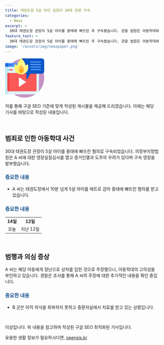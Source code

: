 ```yaml
---
title: 태권도장 5살 아이 심정지 30대 관장 구속
categories:
  - News
excerpt: >
  30대 태권도장 관장이 5살 아이를 중태에 빠뜨린 후 구속됐습니다. 관할 법원은 아동학대와 중상해 혐의를 받는 A 씨에 대한 영장실질심사를 거쳐 구속 영장을 발부했습니다. A 씨는 아동을 매트로 감아 중태에 빠뜨리고 응급처치를 지연한 혐의를 받고, 피해 아이는 아직 의식을 회복하지 못했습니다. A 씨는 장난으로 주장했지만, 경찰 조사에서 아동학대를 부인하고 있습니다.
feature_text: >
  30대 태권도장 관장이 5살 아이를 중태에 빠뜨린 후 구속됐습니다. 관할 법원은 아동학대와 중상해 혐의를 받는 A 씨에 대한 영장실질심사를 거쳐 구속 영장을 발부했습니다. A 씨는 아동을 매트로 감아 중태에 빠뜨리고 응급처치를 지연한 혐의를 받고, 피해 아이는 아직 의식을 회복하지 못했습니다. A 씨는 장난으로 주장했지만, 경찰 조사에서 아동학대를 부인하고 있습니다.
image: '/assets/img/newspaper.png'
---
```


<p><img src="/assets/img/news.png" alt="rentncar 속보" /></p>

<p>저를 통해 구글 SEO 기준에 맞게 작성된 게시물을 제공해 드리겠습니다. 아래는 해당 기사를 바탕으로 작성된 내용입니다.</p>

<p data-ke-size="size16">&nbsp;</p>

<h2 data-ke-size="size26">범죄로 인한 아동학대 사건</h2>

<p data-ke-size="size16">30대 태권도장 관장이 5살 아이를 중태에 빠뜨린 혐의로 구속되었습니다. 의정부지방법원은 A 씨에 대한 영장실질심사를 열고 증거인멸과 도주의 우려가 있다며 구속 영장을 발부했습니다.</p>

<h3><b><span style="color: #1a5490;">중요한 내용</span></b></h3>

<ul>
    <li>A 씨는 태권도장에서 10분 넘게 5살 아이를 매트로 감아 중태에 빠뜨린 혐의를 받고 있습니다.</li>
</ul>

<h3><b><span style="color: #1a5490;">중요한 내용</span></b></h3>

<table>
    <tr>
        <td style="text-align: center; height: 17px;"><b>14일</b></td>
        <td style="text-align: center; height: 17px;"><b>12일</b></td>
    </tr>
    <tr>
        <td style="text-align: center; height: 17px;">오늘</td>
        <td style="text-align: center; height: 17px;">지난 12일</td>
    </tr>
</table>

<p data-ke-size="size16">&nbsp;</p>

<h2 data-ke-size="size26">범행과 의심 증상</h2>

<p data-ke-size="size16">A 씨는 해당 아동에게 장난으로 상처를 입힌 것으로 주장했으나, 아동학대의 고의성을 부인하고 있습니다. 경찰은 조사를 통해 A 씨의 주장에 대한 추가적인 내용을 확인 중입니다.</p>

<h3><b><span style="color: #1a5490;">중요한 내용</span></b></h3>

<ul>
    <li>B 군은 아직 의식을 회복하지 못하고 중환자실에서 치료를 받고 있는 상황입니다.</li>
</ul>

<p data-ke-size="size16">&nbsp;</p>

<p>이상입니다. 위 내용을 참고하여 작성된 구글 SEO 최적화된 기사입니다. </p>
유용한 생활 정보가 필요하시다면, <a href="https://opensis.kr" rel="dofollow">opensis.kr</a>


